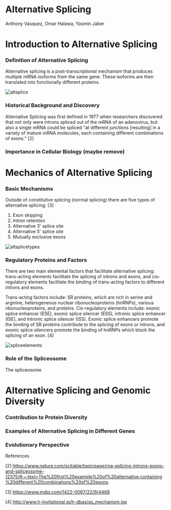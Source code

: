 # Alternative Splicing

Anthony Vasquez, Omar Halawa, Yasmin Jaber

# Introduction to Alternative Splicing

### Definition of Alternative Splicing

Alternative splicing is a post-transcriptional mechanism that produces multiple mRNA isoforms from the same gene. These isoforms are then translated into functionally different proteins. 

![altsplice](https://upload.wikimedia.org/wikipedia/commons/0/0a/DNA_alternative_splicing.gif)

### Historical Background and Discovery

Alternative Splicing was first defined in 1977 when researchers discovered that not only were introns spliced out of the mRNA of an adenovirus, but also a single mRNA could be spliced "at different junctions [resulting] in a variety of mature mRNA molecules, each containing different combinations of exons." [2]

### Importance in Cellular Biology (maybe remove)


# Mechanics of Alternative Splicing

### Basic Mechanisms

Outside of constitutive splicing (normal splicing) there are five types of alternative splicing: [3] 
1. Exon skipping
2. Intron retention
3. Alternative 3' splice site
4. Alternative 5' splice site
5. Mutually exclusive exons

![altsplicetypes](https://www.mdpi.com/ijms/ijms-22-04468/article_deploy/html/images/ijms-22-04468-g001.png)

### Regulatory Proteins and Factors

There are two main elemental factors that facilitate alternative splicing: trans-acting elements facilitate the splicing of introns and exons, and cis-regulatory elements facilitate the binding of trans-acting factors to different introns and exons. 

Trans-acting factors include: SR proteins, which are rich in serine and arginine, heterogeneous nuclear ribonucleoproteins (hnRNPs), various ribonucleoproteins, and proteins. Cis-regulatory elements include: exonic splice enhancer (ESE), exonic splice silencer (ESS), intronic splice enhancer (ISE), and intronic splice silencer (ISS). Exonic splice enhancers promote the binding of SR proteins contribute to the splicing of exons or introns, and exonic splice silencers promote the binding of hnRNPs which block the splicing of an exon. [4]

![spliceelements](http://www.h-invitational.jp/h-dbas/document/am_fig1b.png)

### Role of the Spliceosome

The spliceosome 

# Alternative Splicing and Genomic Diversity

### Contribution to Protein Diversity

### Examples of Alternative Splicing in Different Genes

### Evolutionary Perspective







References


[2] https://www.nature.com/scitable/topicpage/rna-splicing-introns-exons-and-spliceosome-12375/#:~:text=The%20first%20example%20of%20alternative,containing%20different%20combinations%20of%20exons.

[3] https://www.mdpi.com/1422-0067/22/9/4468

[4] http://www.h-invitational.jp/h-dbas/as_mechanism.jsp

